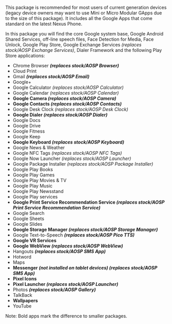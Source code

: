 This package is recommended for most users of current generation devices (legacy device owners may want to use Mini or Micro Modular GApps due to the size of this package). It includes all the Google Apps that come standard on the latest Nexus Phone.

In this package you will find the core Google system base, Google Android Shared Services, off-line speech files, Face Detection for Media, Face Unlock, Google Play Store, Google Exchange Services _(replaces stock/AOSP Exchange Services)_, Dialer Framework and the following Play Store applications:

* Chrome Browser **_(replaces stock/AOSP Browser)_**
* Cloud Print
* Gmail **_(replaces stock/AOSP Email)_**
* Google+
* Google Calculator _(replaces stock/AOSP Calculator)_
* Google Calendar _(replaces stock/AOSP Calendar)_
* **Google Camera _(replaces stock/AOSP Camera)_**
* **Google Contacts _(replaces stock/AOSP Contacts)_**
* Google Desk Clock _(replaces stock/AOSP Desk Clock)_
* **Google Dialer _(replaces stock/AOSP Dialer)_**
* Google Docs
* Google Drive
* Google Fitness
* Google Keep
* **Google Keyboard _(replaces stock/AOSP Keyboard)_**
* Google News & Weather
* Google NFC Tags _(replaces stock/AOSP NFC Tags)_
* Google Now Launcher _(replaces stock/AOSP Launcher)_
* Google Package Installer _(replaces stock/AOSP Package Installer)_
* Google Play Books
* Google Play Games
* Google Play Movies & TV
* Google Play Music
* Google Play Newsstand
* Google Play services
* **Google Print Service Recommendation Service _(replaces stock/AOSP Print Service Recommendation Service)_**
* Google Search
* Google Sheets
* Google Slides
* **Google Storage Manager _(replaces stock/AOSP Storage Manager)_**
* Google Text-to-Speech **_(replaces stock/AOSP Pico TTS)_**
* **Google VR Services**
* **Google WebView _(replaces stock/AOSP WebView)_**
* Hangouts **_(replaces stock/AOSP SMS App)_**
* Hotword
* Maps
* **Messenger _(not installed on tablet devices) (replaces stock/AOSP SMS App)_**
* **Pixel Icons**
* **Pixel Launcher _(replaces stock/AOSP Launcher)_**
* Photos **_(replaces stock/AOSP Gallery)_**
* TalkBack
* **Wallpapers**
* YouTube

Note: Bold apps mark the difference to smaller packages.